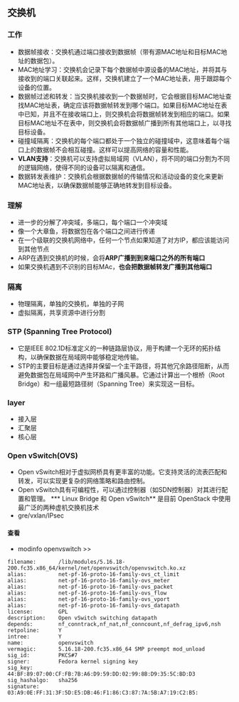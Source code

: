 ## 交换机

### 工作
* 数据帧接收：交换机通过端口接收到数据帧（带有源MAC地址和目标MAC地址的数据包）。
* MAC地址学习：交换机会记录下每个数据帧中源设备的MAC地址，并将其与接收到的端口关联起来。这样，交换机建立了一个MAC地址表，用于跟踪每个设备的位置。
* 数据帧过滤和转发：当交换机接收到一个数据帧时，它会根据目标MAC地址查找MAC地址表，确定应该将数据帧转发到哪个端口。如果目标MAC地址在表中已知，并且不在接收端口上，则交换机会将数据帧转发到相应的端口。如果目标MAC地址不在表中，则交换机会将数据帧广播到所有其他端口上，以寻找目标设备。
* 碰撞域隔离：交换机的每个端口都处于一个独立的碰撞域中，这意味着每个端口上的数据帧不会相互碰撞。这样可以提高网络的容量和性能。
* **VLAN支持**：交换机可以支持虚拟局域网（VLAN），将不同的端口分割为不同的逻辑网络，使得不同的设备可以隔离和通信。
* 数据转发表维护：交换机会根据数据帧的传输情况和活动设备的变化来更新MAC地址表，以确保数据帧能够正确地转发到目标设备。


### 理解
* 进一步的分解了冲突域，多端口，每个端口一个冲突域
* 像一个大章鱼，将数据包在各个端口之间进行传递
* 在一个级联的交换机网络中，任何一个节点如果知道了对方IP，都应该能访问到其他节点
* ARP在遇到交换机的时候，会将**ARP广播到到来端口之外的所有端口**
* 如果交换机遇到不识别的目标MAc，**也会把数据帧转发广播到其他端口**

### 隔离
* 物理隔离，单独的交换机，单独的子网
* 虚拟隔离，共享资源中进行分割

### STP (Spanning Tree Protocol)
* 它是IEEE 802.1D标准定义的一种链路层协议，用于构建一个无环的拓扑结构，以确保数据在局域网中能够稳定地传输。
* STP的主要目标是通过选择并保留一个主干路径，将其他冗余路径阻断，从而避免数据包在局域网中产生环路和广播风暴。它通过计算出一个根桥（Root Bridge）和一组最短路径树（Spanning Tree）来实现这一目标。

### layer
* 接入层
* 汇聚层
* 核心层

### Open vSwitch(OVS)
* Open vSwitch相对于虚拟网桥具有更丰富的功能。它支持灵活的流表匹配和转发，可以实现更复杂的网络策略和路由控制。
* Open vSwitch具有可编程性，可以通过控制器（如SDN控制器）对其进行配置和管理。
*** Linux Bridge 和 Open vSwitch** 是目前 OpenStack 中使用最广泛的两种虚机交换机技术
* gre/vxlan/IPsec
#### 查看
* modinfo openvswitch >> 
```
filename:       /lib/modules/5.16.18-200.fc35.x86_64/kernel/net/openvswitch/openvswitch.ko.xz
alias:          net-pf-16-proto-16-family-ovs_ct_limit
alias:          net-pf-16-proto-16-family-ovs_meter
alias:          net-pf-16-proto-16-family-ovs_packet
alias:          net-pf-16-proto-16-family-ovs_flow
alias:          net-pf-16-proto-16-family-ovs_vport
alias:          net-pf-16-proto-16-family-ovs_datapath
license:        GPL
description:    Open vSwitch switching datapath
depends:        nf_conntrack,nf_nat,nf_conncount,nf_defrag_ipv6,nsh
retpoline:      Y
intree:         Y
name:           openvswitch
vermagic:       5.16.18-200.fc35.x86_64 SMP preempt mod_unload 
sig_id:         PKCS#7
signer:         Fedora kernel signing key
sig_key:        44:BF:89:07:00:CF:FB:7B:A6:D9:59:DD:02:99:8B:D9:35:5C:BD:D3
sig_hashalgo:   sha256
signature:      03:A9:0E:FF:31:3F:5D:E5:DB:46:F1:86:C3:87:7A:5B:A7:19:C2:B5:
   
```